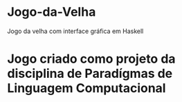 # Jogo-da-Velha
Jogo da velha com interface gráfica em Haskell

# Jogo criado como projeto da disciplina de Paradígmas de Linguagem Computacional
